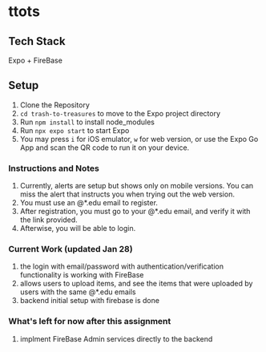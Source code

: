 # ttots

## Tech Stack
Expo + FireBase

## Setup
1. Clone the Repository
2. ```cd trash-to-treasures``` to move to the Expo project directory
3. Run ```npm install``` to install node_modules
4. Run ```npx expo start``` to start Expo
5. You may press ```i``` for iOS emulator, ```w``` for web version, or use the Expo Go App and scan the QR code to run it on your device.

### Instructions and Notes
1. Currently, alerts are setup but shows only on mobile versions. You can miss the alert that instructs you when trying out the web version.
2. You must use an @*.edu email to register.
3. After registration, you must go to your @*.edu email, and verify it with the link provided.
4. Afterwise, you will be able to login.


### Current Work (updated Jan 28)
1. the login with email/password with authentication/verification functionality is working with FireBase
2. allows users to upload items, and see the items that were uploaded by users with the same @*.edu emails
3. backend initial setup with firebase is done

### What's left for now after this assignment
1. implment FireBase Admin services directly to the backend
